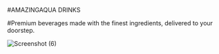 #AMAZINGAQUA DRINKS

#Premium beverages made with the finest ingredients, delivered to your doorstep.


![Screenshot (6)](https://github.com/user-attachments/assets/a4513ec1-9570-4105-839d-b6edde1d3e82)

